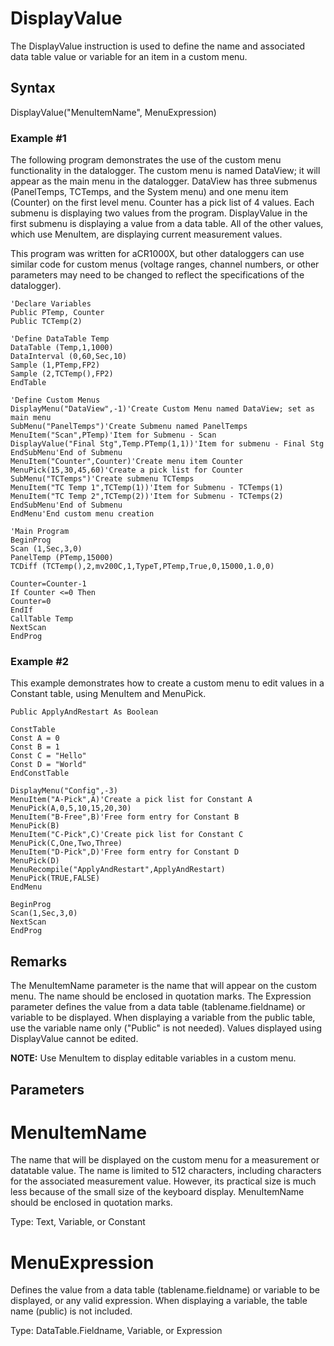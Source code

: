 # DisplayValue

The DisplayValue instruction is used to define the name and associated data table value or variable for an item in a custom menu.

## Syntax

DisplayValue("MenuItemName", MenuExpression)

### Example #1

The following program demonstrates the use of the custom menu functionality in the datalogger. The custom menu is named DataView; it will appear as the main menu in the datalogger. DataView has three submenus (PanelTemps, TCTemps, and the System menu) and one menu item (Counter) on the first level menu. Counter has a pick list of 4 values. Each submenu is displaying two values from the program. DisplayValue in the first submenu is displaying a value from a data table. All of the other values, which use MenuItem, are displaying current measurement values.

This program was written for aCR1000X, but other dataloggers can use similar code for custom menus (voltage ranges, channel numbers, or other parameters may need to be changed to reflect the specifications of the datalogger).

```
'Declare Variables
Public PTemp, Counter
Public TCTemp(2)

'Define DataTable Temp
DataTable (Temp,1,1000)
DataInterval (0,60,Sec,10)
Sample (1,PTemp,FP2)
Sample (2,TCTemp(),FP2)
EndTable

'Define Custom Menus
DisplayMenu("DataView",-1)'Create Custom Menu named DataView; set as main menu
SubMenu("PanelTemps")'Create Submenu named PanelTemps
MenuItem("Scan",PTemp)'Item for Submenu - Scan
DisplayValue("Final Stg",Temp.PTemp(1,1))'Item for submenu - Final Stg
EndSubMenu'End of Submenu
MenuItem("Counter",Counter)'Create menu item Counter
MenuPick(15,30,45,60)'Create a pick list for Counter
SubMenu("TCTemps")'Create submenu TCTemps
MenuItem("TC Temp 1",TCTemp(1))'Item for Submenu - TCTemps(1)
MenuItem("TC Temp 2",TCTemp(2))'Item for Submenu - TCTemps(2)
EndSubMenu'End of Submenu
EndMenu'End custom menu creation

'Main Program
BeginProg
Scan (1,Sec,3,0)
PanelTemp (PTemp,15000)
TCDiff (TCTemp(),2,mv200C,1,TypeT,PTemp,True,0,15000,1.0,0)

Counter=Counter-1
If Counter <=0 Then
Counter=0
EndIf
CallTable Temp
NextScan
EndProg
```

### Example #2

This example demonstrates how to create a custom menu to edit values in a Constant table, using MenuItem and MenuPick.

```
Public ApplyAndRestart As Boolean

ConstTable
Const A = 0
Const B = 1
Const C = "Hello"
Const D = "World"
EndConstTable

DisplayMenu("Config",-3)
MenuItem("A-Pick",A)'Create a pick list for Constant A
MenuPick(A,0,5,10,15,20,30)
MenuItem("B-Free",B)'Free form entry for Constant B
MenuPick(B)
MenuItem("C-Pick",C)'Create pick list for Constant C
MenuPick(C,One,Two,Three)
MenuItem("D-Pick",D)'Free form entry for Constant D
MenuPick(D)
MenuRecompile("ApplyAndRestart",ApplyAndRestart)
MenuPick(TRUE,FALSE)
EndMenu

BeginProg
Scan(1,Sec,3,0)
NextScan
EndProg
```

## Remarks

The MenuItemName parameter is the name that will appear on the custom menu. The name should be enclosed in quotation marks. The Expression parameter defines the value from a data table (tablename.fieldname) or variable to be displayed. When displaying a variable from the public table, use the variable name only ("Public" is not needed). Values displayed using DisplayValue cannot be edited.

**NOTE:** Use MenuItem to display editable variables in a custom menu.

## Parameters

# MenuItemName

The name that will be displayed on the custom menu for a measurement or datatable value. The name is limited to 512 characters, including characters for the associated measurement value. However, its practical size is much less because of the small size of the keyboard display. MenuItemName should be enclosed in quotation marks.

Type: Text, Variable, or Constant

# MenuExpression

Defines the value from a data table (tablename.fieldname) or variable to be displayed, or any valid expression. When displaying a variable, the table name (public) is not included.

Type: DataTable.Fieldname, Variable, or Expression
